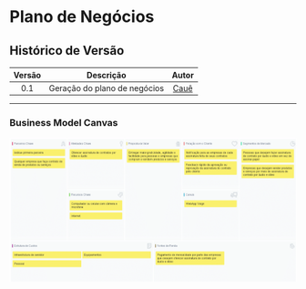# Plano de Negócios

## Histórico de Versão

| <center>Versão</center> | <center>Descrição</center> | <center>Autor</center> |
| :----: | :-------: | :---: |
| 0.1 | Geração do plano de negócios | [Cauê](https://github.com/caue96) |

---

### Business Model Canvas

[![Business Model Canvas](img/canvas.png)](https://ibb.co/SNK4rRF)
